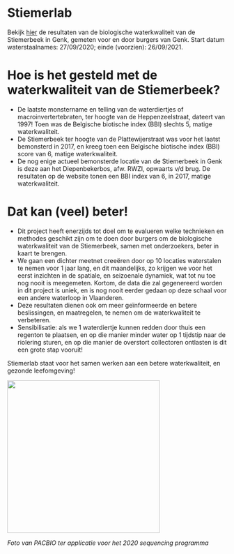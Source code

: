 # Stiemerlab
Bekijk [hier]() de resultaten van de biologische waterkwaliteit van de Stiemerbeek in Genk, gemeten voor en door burgers van Genk.
Start datum waterstaalnames: 27/09/2020; einde (voorzien): 26/09/2021.

# Hoe is het gesteld met de waterkwaliteit van de Stiemerbeek?  
- De laatste monstername en telling van de waterdiertjes of macroinvertertebraten, ter hoogte van de Heppenzeelstraat, dateert van 1997! Toen was de Belgische biotische index (BBI) slechts 5, matige waterkwaliteit.  
- De Stiemerbeek ter hoogte van de Plattewijerstraat was voor het laatst bemonsterd in 2017, en kreeg toen een Belgische biotische index (BBI) score van 6, matige waterkwaliteit.
- De nog enige actueel bemonsterde locatie van de Stiemerbeek in Genk is deze aan het Diepenbekerbos, afw. RWZI, opwaarts v/d brug. De resultaten op de website tonen een BBI index van 6, in 2017, matige waterkwaliteit.

# Dat kan (veel) beter!  
- Dit project heeft enerzijds tot doel om te evalueren welke technieken en methodes geschikt zijn om te doen door burgers om de biologische waterkwaliteit van de Stiemerbeek, samen met onderzoekers, beter in kaart te brengen.  
- We gaan een dichter meetnet creeëren door op 10 locaties waterstalen te nemen voor 1 jaar lang, en dit maandelijks, zo krijgen we voor het eerst inzichten in de spatiale, en seizoenale dynamiek, wat tot nu toe nog nooit is meegemeten. Kortom, de data die zal gegenereerd worden in dit project is uniek, en is nog nooit eerder gedaan op deze schaal voor een andere waterloop in Vlaanderen.   
- Deze resultaten dienen ook om meer geïnformeerde en betere beslissingen, en maatregelen, te nemen om de waterkwaliteit te verbeteren.  
- Sensibilisatie: als we 1 waterdiertje kunnen redden door thuis een regenton te plaatsen, en op die manier minder water op 1 tijdstip naar de riolering sturen, en op die manier de overstort collectoren ontlasten is dit een grote stap vooruit!  

Stiemerlab staat voor het samen werken aan een betere waterkwaliteit, en gezonde leefomgeving! 

<img src="https://www.pacb.com/wp-content/uploads/2020-Microbial-Genomics-SMRT-Grant-Featured-Image-768x512.jpg" width="350px">

*Foto van PACBIO ter applicatie voor het 2020 sequencing programma* 
